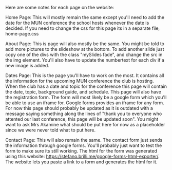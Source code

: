 Here are some notes for each page on the website:

Home Page: This will mostly remain the same except you'll need to add the date for the MUN conference the school hosts whenever the date is decided. If you need to change the css for this page its in a separate file, home-page.css

About Page: This is page will also mostly be the same. You might be told to add more pictures to the slideshow at the bottom. To add another slide just copy one of the divs with the class "mySlides fade", and change the src in the img element. 
You'll also have to update the numbertext for each div if a new image is added.

Dates Page: This is the page you'll have to work on the most. It contains all the information for the upcoming MUN conference the club is hosting. When the club has a date and topic for the conference this page will contain the date, topic, background guide, and 
schedule. This page will also have the registration form. The form will most likely be a google form which you'll be able to use an iframe for. Google forms provides an iframe for any form. For now this page should probably be updated as it is outdated with
a message saying something along the lines of "thank you to everyone who attented our last conference, this page will be updated soon". You might want to ask Mrs Akamine what should be put here for now as a placeholder since we were never told what to put here.

Contact Page: This will also remain the same. The contact form just sends the information through google forms. You'll probably just want to test the form to make sure its still working. 
The html for the form was generated using this website: https://stefano.brilli.me/google-forms-html-exporter/. The website lets you paste a link to a form and generates the html for it.
